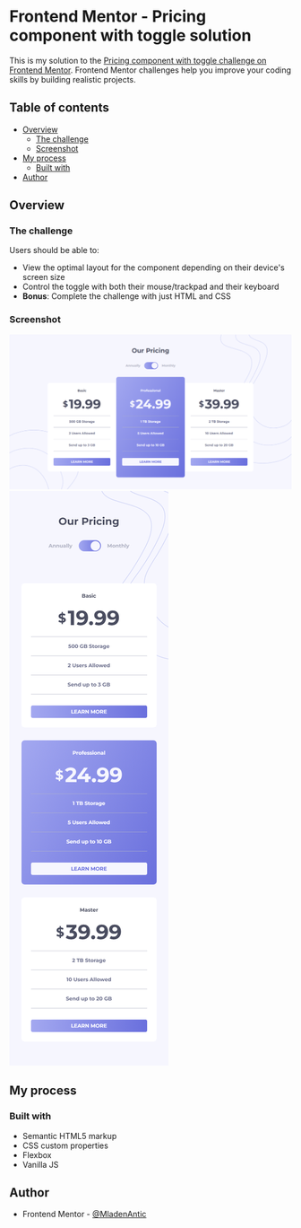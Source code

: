 # Frontend Mentor - Pricing component with toggle solution

This is my solution to the [Pricing component with toggle challenge on Frontend Mentor](https://www.frontendmentor.io/challenges/pricing-component-with-toggle-8vPwRMIC). Frontend Mentor challenges help you improve your coding skills by building realistic projects. 

## Table of contents

- [Overview](#overview)
  - [The challenge](#the-challenge)
  - [Screenshot](#screenshot)
- [My process](#my-process)
  - [Built with](#built-with)
- [Author](#author)

## Overview

### The challenge

Users should be able to:

- View the optimal layout for the component depending on their device's screen size
- Control the toggle with both their mouse/trackpad and their keyboard
- **Bonus**: Complete the challenge with just HTML and CSS

### Screenshot

![](./screenshot_desktop.png)
![](./screenshot_mobile.png)

## My process

### Built with

- Semantic HTML5 markup
- CSS custom properties
- Flexbox
- Vanilla JS

## Author

- Frontend Mentor - [@MladenAntic](https://www.frontendmentor.io/profile/MladenAntic)
